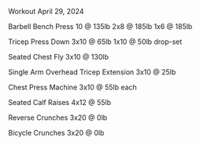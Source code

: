 Workout April 29, 2024

Barbell Bench Press
10 @ 135lb
2x8 @ 185lb
1x6 @ 185lb

Tricep Press Down
3x10 @ 65lb
1x10 @ 50lb drop-set

Seated Chest Fly
3x10 @ 130lb

Single Arm Overhead Tricep Extension
3x10 @ 25lb

Chest Press Machine
3x10 @ 55lb each

Seated Calf Raises
4x12 @ 55lb

Reverse Crunches
3x20 @ 0lb

Bicycle Crunches
3x20 @ 0lb